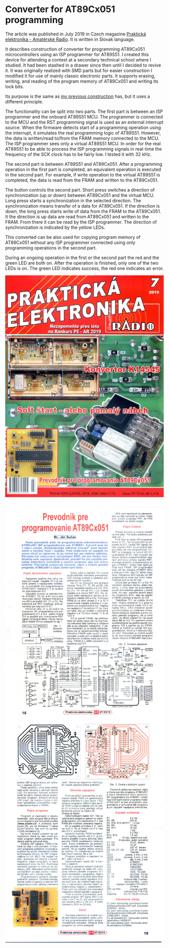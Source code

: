 # Converter for AT89Cx051 programming

The article was published in July 2019 in Czech magazine [Praktická
elektronika - Amatérské Radio](http://aradio.cz). It is written in Slovak
language.

It describes construction of converter for programming AT89Cx051
microcontrollers using an ISP programmer for AT89S51. I created this device for
attending a contest at a secondary technical school where I studied. It had been
stashed in a drawer since then until I decided to revive it. It was originally
realized with SMD parts but for easier construction I modified it for use of
mainly classic electronic parts. It supports erasing, writing, and reading of
the program memory of AT89Cx051 and writing its lock bits.

Its purpose is the same as [my previous
construction](https://github.com/jansucan/aradio-atcisp) has, but it uses a
different principle.

The functionality can be split into two parts. The first part is between an ISP
programmer and the onboard AT89S51 MCU. The programmer is connected to the MCU
and the RST programming signal is used as an external interrupt source. When the
firmware detects start of a programming operation using the interrupt, it
simulates the real programming logic of AT89S51. However, the data is
written/read to/from the FRAM memory connected to the MCU. The ISP programmer
sees only a virtual AT89S51 MCU. In order for the real AT89S51 to be able to
process the ISP programming signals in real-time the frequency of the SCK clock
has to be fairly low. I tested it with 32 kHz.

The second part is between AT89S51 and AT89Cx051. After a programming operation
in the first part is completed, an equivalent operation is executed in the
second part. For example, if write operation to the virtual AT89S51 is
completed, the data is read from the FRAM and written to the AT89Cx051.

The button controls the second part. Short press switches a direction of
synchronization (up or down) between AT89Cx051 and the virtual MCU. Long press
starts a synchronization in the selected direction. The synchronization means
transfer of a data for AT89Cx051. If the direction is down, the long press
starts write of data from the FRAM to the AT89Cx051. It the direction is up data
are read from AT89Cx051 and written to the FRAM. From there it can be read by
the ISP programmer. The direction of synchronization is indicated by the yellow
LEDs.

This converted can be also used for copying program memory of AT89Cx051 without
any ISP programmer connected using only programming operations in the second
part.

During an ongoing operation in the first or the second part the red and the
green LED are both on. After the operation is finished, only one of the two LEDs
is on. The green LED indicates success, the red one indicates an error.

![Title page](article/aradio_0.jpg)
![Page 1](article/aradio_1.jpg)
![Page 2](article/aradio_2.jpg)
